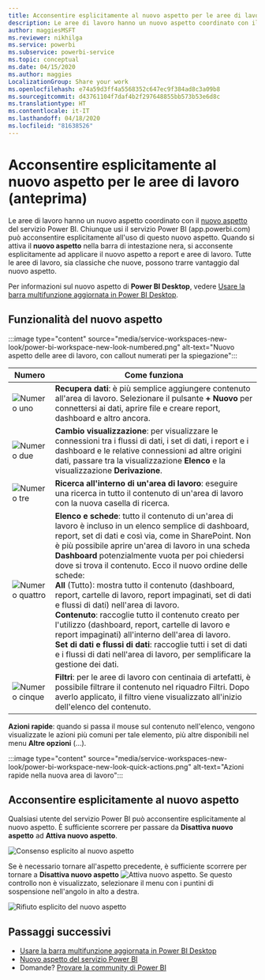 ```yaml
---
title: Acconsentire esplicitamente al nuovo aspetto per le aree di lavoro (anteprima)
description: Le aree di lavoro hanno un nuovo aspetto coordinato con il nuovo aspetto del servizio Power BI.
author: maggiesMSFT
ms.reviewer: nikhilga
ms.service: powerbi
ms.subservice: powerbi-service
ms.topic: conceptual
ms.date: 04/15/2020
ms.author: maggies
LocalizationGroup: Share your work
ms.openlocfilehash: e74a59d3ff4a5568352c647ec9f384ad8c3a09b8
ms.sourcegitcommit: d43761104f7daf4b2f297648855bb573b53e6d8c
ms.translationtype: HT
ms.contentlocale: it-IT
ms.lasthandoff: 04/18/2020
ms.locfileid: "81638526"
---
```

# <a name="opt-in-to-the-workspace-new-look-preview"></a>Acconsentire esplicitamente al nuovo aspetto per le aree di lavoro (anteprima)

Le aree di lavoro hanno un nuovo aspetto coordinato con il [nuovo aspetto](../service-new-look.md) del servizio Power BI. Chiunque usi il servizio Power BI (app.powerbi.com) può acconsentire esplicitamente all'uso di questo nuovo aspetto. Quando si attiva il **nuovo aspetto** nella barra di intestazione nera, si acconsente esplicitamente ad applicare il nuovo aspetto a report e aree di lavoro. Tutte le aree di lavoro, sia classiche che nuove, possono trarre vantaggio dal nuovo aspetto.

Per informazioni sul nuovo aspetto di **Power BI Desktop**, vedere [Usare la barra multifunzione aggiornata in Power BI Desktop](../desktop-ribbon.md).

## <a name="features-of-the-new-look"></a>Funzionalità del nuovo aspetto

:::image type="content" source="media/service-workspaces-new-look/power-bi-workspace-new-look-numbered.png" alt-text="Nuovo aspetto delle aree di lavoro, con callout numerati per la spiegazione":::

|Numero  |Come funziona |
|---------|---------|
|  ![Numero uno](media/service-workspaces-new-look/circle-one.png)  | **Recupera dati**: è più semplice aggiungere contenuto all'area di lavoro. Selezionare il pulsante **+ Nuovo** per connettersi ai dati, aprire file e creare report, dashboard e altro ancora.  |
| ![Numero due](media/service-workspaces-new-look/circle-two.png)  | **Cambio visualizzazione**: per visualizzare le connessioni tra i flussi di dati, i set di dati, i report e i dashboard e le relative connessioni ad altre origini dati, passare tra la visualizzazione **Elenco** e la visualizzazione **Derivazione**. |
| ![Numero tre](media/service-workspaces-new-look/circle-three.png) | **Ricerca all'interno di un'area di lavoro**: eseguire una ricerca in tutto il contenuto di un'area di lavoro con la nuova casella di ricerca.  |
| ![Numero quattro](media/service-workspaces-new-look/circle-four.png)  | **Elenco e schede**: tutto il contenuto di un'area di lavoro è incluso in un elenco semplice di dashboard, report, set di dati e così via, come in SharePoint. Non è più possibile aprire un'area di lavoro in una scheda **Dashboard** potenzialmente vuota per poi chiedersi dove si trova il contenuto. Ecco il nuovo ordine delle schede: <br>**All** (Tutto): mostra tutto il contenuto (dashboard, report, cartelle di lavoro, report impaginati, set di dati e flussi di dati) nell'area di lavoro. <br>**Contenuto**: raccoglie tutto il contenuto creato per l'utilizzo (dashboard, report, cartelle di lavoro e report impaginati) all'interno dell'area di lavoro. <br>**Set di dati e flussi di dati**: raccoglie tutti i set di dati e i flussi di dati nell'area di lavoro, per semplificare la gestione dei dati. |
| ![Numero cinque](media/service-workspaces-new-look/circle-five.png) | **Filtri**: per le aree di lavoro con centinaia di artefatti, è possibile filtrare il contenuto nel riquadro Filtri. Dopo averlo applicato, il filtro viene visualizzato all'inizio dell'elenco del contenuto. |

**Azioni rapide**: quando si passa il mouse sul contenuto nell'elenco, vengono visualizzate le azioni più comuni per tale elemento, più altre disponibili nel menu **Altre opzioni** (...).

:::image type="content" source="media/service-workspaces-new-look/power-bi-workspace-new-look-quick-actions.png" alt-text="Azioni rapide nella nuova area di lavoro":::

## <a name="opt-in-to-the-new-look"></a>Acconsentire esplicitamente al nuovo aspetto

Qualsiasi utente del servizio Power BI può acconsentire esplicitamente al nuovo aspetto. È sufficiente scorrere per passare da **Disattiva nuovo aspetto** ad **Attiva nuovo aspetto**.

![Consenso esplicito al nuovo aspetto](media/service-workspaces-new-look/power-bi-new-look-off.png)

Se è necessario tornare all'aspetto precedente, è sufficiente scorrere per tornare a **Disattiva nuovo aspetto** ![Attiva nuovo aspetto](media/service-workspaces-new-look/power-bi-new-look-toggle-on.png). Se questo controllo non è visualizzato, selezionare il menu con i puntini di sospensione nell'angolo in alto a destra.

![Rifiuto esplicito del nuovo aspetto](media/service-workspaces-new-look/power-bi-new-look-on.png)

## <a name="next-steps"></a>Passaggi successivi

- [Usare la barra multifunzione aggiornata in Power BI Desktop](../desktop-ribbon.md)
- [Nuovo aspetto del servizio Power BI](../service-new-look.md)
- Domande? [Provare la community di Power BI](https://community.powerbi.com/)

